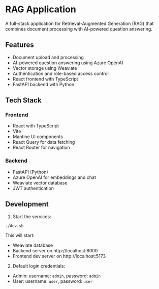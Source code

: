 # RAG Application

A full-stack application for Retrieval-Augmented Generation (RAG) that combines document processing with AI-powered question answering.

## Features

- Document upload and processing
- AI-powered question answering using Azure OpenAI
- Vector storage using Weaviate
- Authentication and role-based access control
- React frontend with TypeScript
- FastAPI backend with Python

## Tech Stack

### Frontend
- React with TypeScript
- Vite
- Mantine UI components
- React Query for data fetching
- React Router for navigation

### Backend
- FastAPI (Python)
- Azure OpenAI for embeddings and chat
- Weaviate vector database
- JWT authentication

## Development

1. Start the services:
```bash
./dev.sh
```

This will start:
- Weaviate database
- Backend server on http://localhost:8000
- Frontend dev server on http://localhost:5173

2. Default login credentials:
- Admin: username: `admin`, password: `admin`
- User: username: `user`, password: `user`

